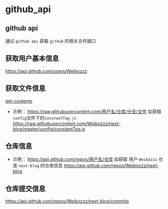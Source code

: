 # github_api
## github api
通过 `github api` 获取 `github` 的相关文件接口

## 获取用户基本信息

https://api.github.com/users/Weibozzz

## 获取文件信息
[get-contents](https://developer.github.com/v3/repos/contents/#get-contents)

- 示例：
https://raw.githubusercontent.com/用户名/仓库/分支/文件 
如获取`config`文件下的`constantTag.js`
https://raw.githubusercontent.com/Weibozzz/next-blog/master/config/constantTag.js

## 仓库信息

- 示例：
https://api.github.com/repos/用户名/仓库
如获取 用户 `Weibozzz` 仓库 `next-blog` 的仓库信息
https://api.github.com/repos/Weibozzz/next-blog

## 仓库提交信息

https://api.github.com/repos/Weibozzz/next-blog/commits
